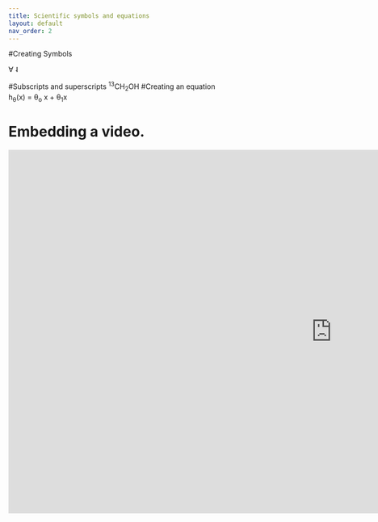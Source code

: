 ```yaml
---
title: Scientific symbols and equations
layout: default
nav_order: 2
---
```


#Creating Symbols

&#8704;
&#744;

#Subscripts and superscripts
<sup>13</sup>CH<sub>2</sub>OH
#Creating an equation  
h<sub>&theta;</sub>(x) = &theta;<sub>o</sub> x + &theta;<sub>1</sub>x
# Embedding a video.
<iframe width="1280" height="720" src="https://www.youtube.com/embed/9N7oSJiKwiQ" frameborder="0" allow="accelerometer; autoplay; clipboard-write; encrypted-media; gyroscope; picture-in-picture" allowfullscreen></iframe>
